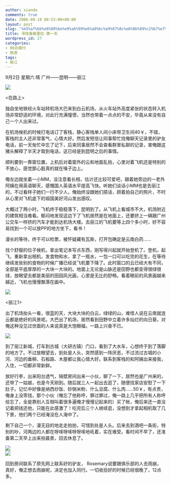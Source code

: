 ```yaml
---
author: xianda
comments: true
date: 2006-09-18 00:53:00+00:00
layout: post
slug: '%e5%af%bb%e6%89%be%e9%a6%99%e6%a0%bc%e9%87%8c%e6%8b%89%c2%b7%e7%ac%ac%e4%b8%80%e5%a4%a9'
title: 寻找香格里拉·第一天
wordpress_id: 27
categories:
- 06云南行
- 旅游
tags:
- 丽江
---
```


  

9月2日 星期六 晴 广州——昆明——丽江

   

![](http://tkfiles.storage.msn.com/x1pc_jqddVOWRmZwPWAHYlSh82RY51XOTHAC9WabDqN6HAxgdgfvS4QtUHe3aIPMh-uUoPZ_L6k0APZfpqN2TnfV-AfmL1ecfC4wCH0kcL28CILkP6qqr4qIkc-kc5lD1c9I6RH2P-dk8Q)

   

<在路上>

   

独自坐地铁经火车站转机场大巴来到白云机场，从火车站外高度紧张的状态转入机场非常舒适的环境，对此行充满憧憬，当然也带着一点点的不安，毕竟从来没有自己一个人出来过。

   

在机场候机的时候打电话订了客栈，静心客栈单人间小床带卫生间40￥，不错，客栈的主人还非常客气，心情大好。然后发短信让同事帮忙找俺聊天记录里的驴友电话，前一天匆忙中忘了记下，后来同事居然不会查看群里私聊的记录，害俺跟这猪头解释了半天才取到电话，这已经是到昆明之后的事情。

   

顺利要到一靠窗位置，上机后对着窗外的云和地面乱拍，心里对着飞机还是特别的不放心，感觉那心脏真的就在嗓子边上。

   

俺左边就坐着一小MM，没注意看长相，估计还比较可爱吧，跟着她旁边的一老外阿姨在用英语聊天，感慨国人英语水平提高飞快。听她们谈话小MM也是去丽江的，不过看样子她们一行不少人，俺始终没跟她们搭话，顾着拍自己的照片，不时从心里对飞机底下的祖国美好河山发出感叹。

<!-- more -->    

大概过了两小时，飞机终于稳稳落下，昆明到了。从飞机上看城市不大，机场附近的建筑相当难看。郁闷地发现这边下了飞机居然是在地面上，还要挤上一辆跟广州公交车一样挤的汽车才能到达机场大楼。去丽江的飞机要等上四个多小时，好不容易找到一个可以放PP的地方坐下，看书！

   

漫长的等待，终于可以检票，被怀疑藏有瓦斯，打开包确定是云南白药……

   

找个舒服的位子候机，拿出笔记本写点东西，刚写得兴起就开始登机了。登机，起飞，重新拿出相机，发食物和水，拿了一瓶水，一包一口可以吃完的花生，在等待继续发些别的食物的时候广播已经说飞机要下降了。此时窗口的云已经大有不同，全部是平底厚厚的一大块一大块的。地面上无论是山脉还是田野也都变得很绿很绿，放眼望去都是美丽的田园风光画，心里是无比的舒畅。看着眼前的风景画越来越近，飞机也慢慢飘落在画中。

   

![](http://tkfiles.storage.msn.com/x1pc_jqddVOWRmZwPWAHYlSh9erpDP77u4jVrbMRqAsnyZ-agklTOazfSEtdmMl_0BbMBnVOJJ8stpgVfWnnK-PFyF1gs7m4e67849LP_8dTncFvTiHcuvr1D-KTAkOAiaGcFll8ncj7Ho)

   

   

<丽江1>

   

出了机场抬头一看，很蓝的天，大块大块的白云，绿绿的山，难怪人说在云南就连云都是绝好的风景呢。大巴出了机场，居然看到田野中立着许多灿烂的向日葵，对俺这种没见过世面的人来说真是大饱眼福，一路上兴奋不已。

   

![](http://tkfiles.storage.msn.com/x1pc_jqddVOWRmZwPWAHYlSh_DlW09U_GCRP2jGkz0YY5eDS2C2k-VN2wkE2jxQEAquN8S1H_xrOCu7VAwjRQdm4gyryHE63v1oY4yaGDIUzvTV0Kl8I5GeyMFKmoU_APF4Ef-Ss6wo9zI)

   

到了丽江新城，打车到古城（大研古镇）门口，看到了大水车，心想终于到了落脚的地方了。不过放眼望去，到处是人头，突然感到一阵厌恶，不过流过古城的小河、河边的垂柳、石板路、木屋都让我心情大好。联系到客栈的和阿姨出来接我，入住，一切都非常新鲜。

   

放好行李，出来阳台透气，隔壁房间出来一小伙，聊了一下，居然也是广州来的，还带了一姑娘，也是今天刚到。随后就三人一起出去逛了，随便找家店安慰了一下肚子。记忆中好像是纳西炒饭、砂锅米粉、什么豆腐、什么肉……50￥，有点贵，俺身上没零钱，那个小伙（俺忘了他称呼，罪过罪过，俺一路上几乎把所有人称呼给忘了，全是靠别人互相叫着很多遍俺才慢慢记起来的）买了帐，俺后来还一直没记着把钱还他，只能在此感激了！吃完后三个人继续逛，没想到才拿起相机取了几下景，他们两个已经淹没在人海中了。

   

剩下自己一个，漫无目的地走走拍拍，可惜到处是人头。后来去到酒吧一条街，特别的吵，河两边的人都在呀嗦呀嗦呀呀嗦地吼着，实在难受。看时间不早了，还准备第二天早上出来拍晨景，回去休息了。

   

![](http://tkfiles.storage.msn.com/x1pc_jqddVOWRmZwPWAHYlShwo8s1dXfMVF6JR1nXqIEnPTTJ9IyAWDJfrxJnMa27dzglwTVgx2YcPEogKXoblSYz47cVwxwZTZFBL2mgSmPEgZeYEBWNeXKUNF0BX65tgriTOl0d5ZYp4)         
![](http://tkfiles.storage.msn.com/x1pc_jqddVOWRmZwPWAHYlShyuFDxXjSK-6AvGzyflUTCjB7TngPXwe9lO1NV4-rc1Goh9PXJMgwJ46aSsRcw7fIIga1QRDLGHL_GVgWaS88nFqYD3bBKYV-oRpo-J4tNwKSFVy0_QzV9k)

   

回到房间联系了原先网上联系好的驴友，
Rosemary说要跟俱乐部的人去雨崩，真好，俺正想去雨崩呢，决定也加入同行。一切收拾好的时候已经很晚了，12点多。
